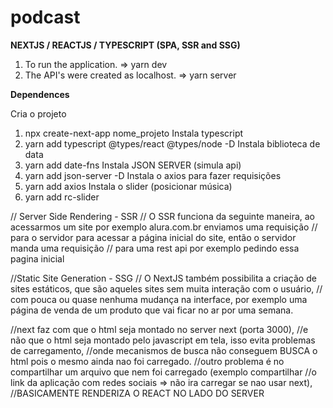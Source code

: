 # podcast

<b>NEXTJS / REACTJS / TYPESCRIPT  (SPA, SSR and SSG)</b>

1. To run the application. => yarn dev
2. The API's were created as localhost. => yarn server

<b>Dependences</b>

Cria o projeto
1. npx create-next-app nome_projeto
Instala typescript
2. yarn add typescript @types/react @types/node -D
Instala biblioteca de data
3. yarn add date-fns
Instala JSON SERVER (simula api)
4. yarn add json-server -D
Instala o axios para fazer requisições
5. yarn add axios
Instala o slider (posicionar música)
6. yarn add rc-slider






// Server Side Rendering - SSR
// O SSR funciona da seguinte maneira, ao acessarmos um site por exemplo alura.com.br enviamos uma requisição 
// para o servidor para acessar a página inicial do site, então o servidor manda uma requisição 
// para uma rest api por exemplo pedindo essa pagina inicial

//Static Site Generation - SSG
// O NextJS também possibilita a criação de sites estáticos, que são aqueles sites sem muita interação com o usuário, 
// com pouca ou quase nenhuma mudança na interface, por exemplo uma página de venda de um produto que vai ficar no ar por uma semana.

//next faz com que o html seja montado no server next (porta 3000), 
//e não que o html seja montado pelo javascript em tela, isso evita problemas de carregamento, 
//onde mecanismos de busca não conseguem BUSCA o html pois o mesmo ainda nao foi carregado.
//outro problema é no compartilhar um arquivo que nem foi carregado (exemplo compartilhar 
//o link da aplicação com redes sociais => não ira carregar se nao usar next), 
//BASICAMENTE RENDERIZA O REACT NO LADO DO SERVER
